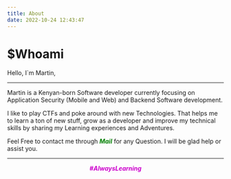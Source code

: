 ```yaml
---
title: About
date: 2022-10-24 12:43:47
---
```


# $Whoami

Hello, I`m Martin,

---

Martin is a Kenyan-born Software developer currently focusing on Application Security (Mobile and Web) and Backend Software development.

I like to play CTFs and poke around with new Technologies. That helps me to learn a ton of new stuff, grow as a developer and improve my technical skills by sharing my Learning experiences and Adventures.

Feel Free to contact me through <span style="color: green; font-weight:bold; font-style:italic">Mail</span> for any Question. I will be glad help or assist you.

---

<p style="text-align: center; font-style:italic; font-weight: bold;color: rgb(204, 0, 204);">#AlwaysLearning</p>
